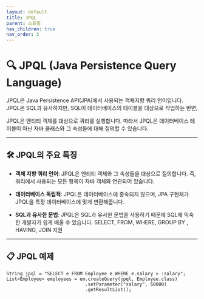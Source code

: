 ```yaml
---
layout: default
title: JPQL
parent: 스프링
has_children: true
nav_order: 3
---
```



# 🔍 JPQL (Java Persistence Query Language)

JPQL은 Java Persistence API(JPA)에서 사용되는 객체지향 쿼리 언어입니다. JPQL은 SQL과 유사하지만, SQL이 데이터베이스의 테이블을 대상으로 작업하는 반면,

JPQL은 엔티티 객체를 대상으로 쿼리를 실행합니다. 따라서 JPQL은 데이터베이스 테이블이 아닌 자바 클래스와 그 속성들에 대해 질의할 수 있습니다.

---

## 🛠️ JPQL의 주요 특징

- **객체 지향 쿼리 언어**: JPQL은 엔티티 객체와 그 속성들을 대상으로 질의합니다. 즉, 쿼리에서 사용되는 모든 항목이 자바 객체와 연관되어 있습니다.

- **데이터베이스 독립적**: JPQL은 데이터베이스에 종속되지 않으며, JPA 구현체가 JPQL을 특정 데이터베이스에 맞게 변환해줍니다.

- **SQL과 유사한 문법**: JPQL은 SQL과 유사한 문법을 사용하기 때문에 SQL에 익숙한 개발자가 쉽게 배울 수 있습니다. SELECT, FROM, WHERE, GROUP BY , HAVING, JOIN 지원

---

## 📋 JPQL 예제

```
String jpql = "SELECT e FROM Employee e WHERE e.salary > :salary";
List<Employee> employees = em.createQuery(jpql, Employee.class)
                             .setParameter("salary", 50000)
                             .getResultList();
```